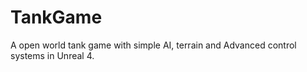 # TankGame
A open world tank game with simple AI, terrain and Advanced control systems in Unreal 4.
